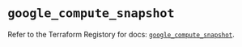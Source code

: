 # `google_compute_snapshot`

Refer to the Terraform Registory for docs: [`google_compute_snapshot`](https://registry.terraform.io/providers/hashicorp/google/4.75.1/docs/resources/compute_snapshot).
